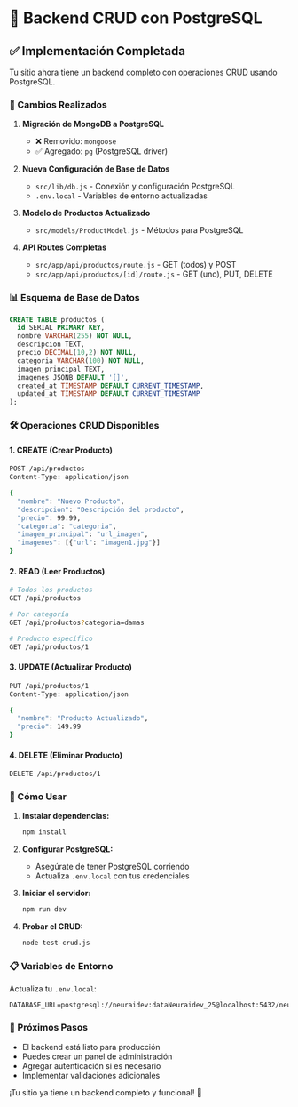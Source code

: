 # 🚀 Backend CRUD con PostgreSQL

## ✅ Implementación Completada

Tu sitio ahora tiene un backend completo con operaciones CRUD usando PostgreSQL.

### 🔧 Cambios Realizados

1. **Migración de MongoDB a PostgreSQL**

   - ❌ Removido: `mongoose`
   - ✅ Agregado: `pg` (PostgreSQL driver)

2. **Nueva Configuración de Base de Datos**

   - `src/lib/db.js` - Conexión y configuración PostgreSQL
   - `.env.local` - Variables de entorno actualizadas

3. **Modelo de Productos Actualizado**

   - `src/models/ProductModel.js` - Métodos para PostgreSQL

4. **API Routes Completas**
   - `src/app/api/productos/route.js` - GET (todos) y POST
   - `src/app/api/productos/[id]/route.js` - GET (uno), PUT, DELETE

### 📊 Esquema de Base de Datos

```sql
CREATE TABLE productos (
  id SERIAL PRIMARY KEY,
  nombre VARCHAR(255) NOT NULL,
  descripcion TEXT,
  precio DECIMAL(10,2) NOT NULL,
  categoria VARCHAR(100) NOT NULL,
  imagen_principal TEXT,
  imagenes JSONB DEFAULT '[]',
  created_at TIMESTAMP DEFAULT CURRENT_TIMESTAMP,
  updated_at TIMESTAMP DEFAULT CURRENT_TIMESTAMP
);
```

### 🛠 Operaciones CRUD Disponibles

#### 1. **CREATE (Crear Producto)**

```bash
POST /api/productos
Content-Type: application/json

{
  "nombre": "Nuevo Producto",
  "descripcion": "Descripción del producto",
  "precio": 99.99,
  "categoria": "categoria",
  "imagen_principal": "url_imagen",
  "imagenes": [{"url": "imagen1.jpg"}]
}
```

#### 2. **READ (Leer Productos)**

```bash
# Todos los productos
GET /api/productos

# Por categoría
GET /api/productos?categoria=damas

# Producto específico
GET /api/productos/1
```

#### 3. **UPDATE (Actualizar Producto)**

```bash
PUT /api/productos/1
Content-Type: application/json

{
  "nombre": "Producto Actualizado",
  "precio": 149.99
}
```

#### 4. **DELETE (Eliminar Producto)**

```bash
DELETE /api/productos/1
```

### 🚀 Cómo Usar

1. **Instalar dependencias:**

   ```bash
   npm install
   ```

2. **Configurar PostgreSQL:**

   - Asegúrate de tener PostgreSQL corriendo
   - Actualiza `.env.local` con tus credenciales

3. **Iniciar el servidor:**

   ```bash
   npm run dev
   ```

4. **Probar el CRUD:**
   ```bash
   node test-crud.js
   ```

### 📋 Variables de Entorno

Actualiza tu `.env.local`:

```env
DATABASE_URL=postgresql://neuraidev:dataNeuraidev_25@localhost:5432/neuraidev_db
```

### 🎯 Próximos Pasos

- El backend está listo para producción
- Puedes crear un panel de administración
- Agregar autenticación si es necesario
- Implementar validaciones adicionales

¡Tu sitio ya tiene un backend completo y funcional! 🎉
